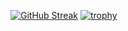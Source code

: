 [![GitHub Streak](https://streak-stats.demolab.com/?user=vanling&theme=dark)](https://git.io/streak-stats)
[![trophy](https://github-profile-trophy.vercel.app/?username=vanling&theme=onedark)](https://github.com/ryo-ma/github-profile-trophy)
 
